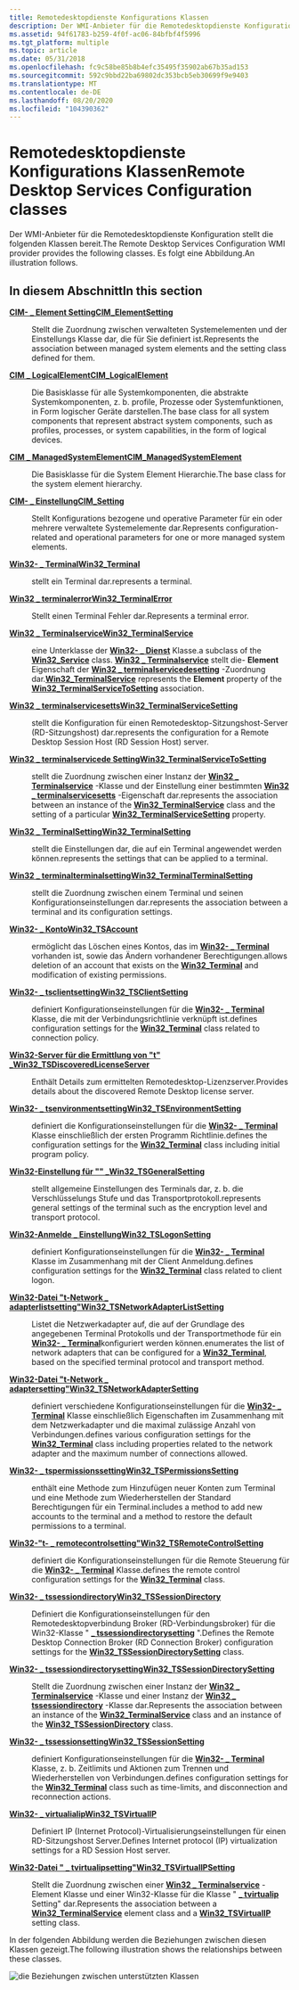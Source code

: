 ```yaml
---
title: Remotedesktopdienste Konfigurations Klassen
description: Der WMI-Anbieter für die Remotedesktopdienste Konfiguration stellt die folgenden Klassen bereit. Es folgt eine Abbildung.
ms.assetid: 94f61783-b259-4f0f-ac06-84bfbf4f5996
ms.tgt_platform: multiple
ms.topic: article
ms.date: 05/31/2018
ms.openlocfilehash: fc9c58be85b8b4efc35495f35902ab67b35ad153
ms.sourcegitcommit: 592c9bbd22ba69802dc353bcb5eb30699f9e9403
ms.translationtype: MT
ms.contentlocale: de-DE
ms.lasthandoff: 08/20/2020
ms.locfileid: "104390362"
---
```

# <a name="remote-desktop-services-configuration-classes"></a><span data-ttu-id="d1fb2-104">Remotedesktopdienste Konfigurations Klassen</span><span class="sxs-lookup"><span data-stu-id="d1fb2-104">Remote Desktop Services Configuration classes</span></span>

<span data-ttu-id="d1fb2-105">Der WMI-Anbieter für die Remotedesktopdienste Konfiguration stellt die folgenden Klassen bereit.</span><span class="sxs-lookup"><span data-stu-id="d1fb2-105">The Remote Desktop Services Configuration WMI provider provides the following classes.</span></span> <span data-ttu-id="d1fb2-106">Es folgt eine Abbildung.</span><span class="sxs-lookup"><span data-stu-id="d1fb2-106">An illustration follows.</span></span>

## <a name="in-this-section"></a><span data-ttu-id="d1fb2-107">In diesem Abschnitt</span><span class="sxs-lookup"><span data-stu-id="d1fb2-107">In this section</span></span>

<dl> <dt>

[<span data-ttu-id="d1fb2-108">**CIM- \_ Element Setting**</span><span class="sxs-lookup"><span data-stu-id="d1fb2-108">**CIM\_ElementSetting**</span></span>](cim-elementsetting.md)
</dt> <dd>

<span data-ttu-id="d1fb2-109">Stellt die Zuordnung zwischen verwalteten Systemelementen und der Einstellungs Klasse dar, die für Sie definiert ist.</span><span class="sxs-lookup"><span data-stu-id="d1fb2-109">Represents the association between managed system elements and the setting class defined for them.</span></span>

</dd> <dt>

[<span data-ttu-id="d1fb2-110">**CIM \_ LogicalElement**</span><span class="sxs-lookup"><span data-stu-id="d1fb2-110">**CIM\_LogicalElement**</span></span>](cim-logicalelement.md)
</dt> <dd>

<span data-ttu-id="d1fb2-111">Die Basisklasse für alle Systemkomponenten, die abstrakte Systemkomponenten, z. b. profile, Prozesse oder Systemfunktionen, in Form logischer Geräte darstellen.</span><span class="sxs-lookup"><span data-stu-id="d1fb2-111">The base class for all system components that represent abstract system components, such as profiles, processes, or system capabilities, in the form of logical devices.</span></span>

</dd> <dt>

[<span data-ttu-id="d1fb2-112">**CIM \_ ManagedSystemElement**</span><span class="sxs-lookup"><span data-stu-id="d1fb2-112">**CIM\_ManagedSystemElement**</span></span>](cim-managedsystemelement.md)
</dt> <dd>

<span data-ttu-id="d1fb2-113">Die Basisklasse für die System Element Hierarchie.</span><span class="sxs-lookup"><span data-stu-id="d1fb2-113">The base class for the system element hierarchy.</span></span>

</dd> <dt>

[<span data-ttu-id="d1fb2-114">**CIM- \_ Einstellung**</span><span class="sxs-lookup"><span data-stu-id="d1fb2-114">**CIM\_Setting**</span></span>](cim-setting.md)
</dt> <dd>

<span data-ttu-id="d1fb2-115">Stellt Konfigurations bezogene und operative Parameter für ein oder mehrere verwaltete Systemelemente dar.</span><span class="sxs-lookup"><span data-stu-id="d1fb2-115">Represents configuration-related and operational parameters for one or more managed system elements.</span></span>

</dd> <dt>

[<span data-ttu-id="d1fb2-116">**Win32- \_ Terminal**</span><span class="sxs-lookup"><span data-stu-id="d1fb2-116">**Win32\_Terminal**</span></span>](win32-terminal.md)
</dt> <dd>

<span data-ttu-id="d1fb2-117">stellt ein Terminal dar.</span><span class="sxs-lookup"><span data-stu-id="d1fb2-117">represents a terminal.</span></span>

</dd> <dt>

[<span data-ttu-id="d1fb2-118">**Win32 \_ terminalerror**</span><span class="sxs-lookup"><span data-stu-id="d1fb2-118">**Win32\_TerminalError**</span></span>](win32-terminalerror.md)
</dt> <dd>

<span data-ttu-id="d1fb2-119">Stellt einen Terminal Fehler dar.</span><span class="sxs-lookup"><span data-stu-id="d1fb2-119">Represents a terminal error.</span></span>

</dd> <dt>

[<span data-ttu-id="d1fb2-120">**Win32 \_ Terminalservice**</span><span class="sxs-lookup"><span data-stu-id="d1fb2-120">**Win32\_TerminalService**</span></span>](win32-terminalservice.md)
</dt> <dd>

<span data-ttu-id="d1fb2-121">eine Unterklasse der [**Win32- \_ Dienst**](/windows/desktop/CIMWin32Prov/win32-service) Klasse.</span><span class="sxs-lookup"><span data-stu-id="d1fb2-121">a subclass of the [**Win32\_Service**](/windows/desktop/CIMWin32Prov/win32-service) class.</span></span> <span data-ttu-id="d1fb2-122">[**Win32 \_ Terminalservice**](win32-terminalservice.md) stellt die- **Element** Eigenschaft der [**Win32 \_ terminalservicedesetting**](win32-terminalservicetosetting.md) -Zuordnung dar.</span><span class="sxs-lookup"><span data-stu-id="d1fb2-122">[**Win32\_TerminalService**](win32-terminalservice.md) represents the **Element** property of the [**Win32\_TerminalServiceToSetting**](win32-terminalservicetosetting.md) association.</span></span>

</dd> <dt>

[<span data-ttu-id="d1fb2-123">**Win32 \_ terminalservicesetts**</span><span class="sxs-lookup"><span data-stu-id="d1fb2-123">**Win32\_TerminalServiceSetting**</span></span>](win32-terminalservicesetting.md)
</dt> <dd>

<span data-ttu-id="d1fb2-124">stellt die Konfiguration für einen Remotedesktop-Sitzungshost-Server (RD-Sitzungshost) dar.</span><span class="sxs-lookup"><span data-stu-id="d1fb2-124">represents the configuration for a Remote Desktop Session Host (RD Session Host) server.</span></span>

</dd> <dt>

[<span data-ttu-id="d1fb2-125">**Win32 \_ terminalservicede Setting**</span><span class="sxs-lookup"><span data-stu-id="d1fb2-125">**Win32\_TerminalServiceToSetting**</span></span>](win32-terminalservicetosetting.md)
</dt> <dd>

<span data-ttu-id="d1fb2-126">stellt die Zuordnung zwischen einer Instanz der [**Win32 \_ Terminalservice**](win32-terminalservice.md) -Klasse und der Einstellung einer bestimmten [**Win32 \_ terminalservicesetts**](win32-terminalservicesetting.md) -Eigenschaft dar.</span><span class="sxs-lookup"><span data-stu-id="d1fb2-126">represents the association between an instance of the [**Win32\_TerminalService**](win32-terminalservice.md) class and the setting of a particular [**Win32\_TerminalServiceSetting**](win32-terminalservicesetting.md) property.</span></span>

</dd> <dt>

[<span data-ttu-id="d1fb2-127">**Win32 \_ TerminalSetting**</span><span class="sxs-lookup"><span data-stu-id="d1fb2-127">**Win32\_TerminalSetting**</span></span>](win32-terminalsetting.md)
</dt> <dd>

<span data-ttu-id="d1fb2-128">stellt die Einstellungen dar, die auf ein Terminal angewendet werden können.</span><span class="sxs-lookup"><span data-stu-id="d1fb2-128">represents the settings that can be applied to a terminal.</span></span>

</dd> <dt>

[<span data-ttu-id="d1fb2-129">**Win32 \_ terminalterminalsetting**</span><span class="sxs-lookup"><span data-stu-id="d1fb2-129">**Win32\_TerminalTerminalSetting**</span></span>](win32-terminalterminalsetting.md)
</dt> <dd>

<span data-ttu-id="d1fb2-130">stellt die Zuordnung zwischen einem Terminal und seinen Konfigurationseinstellungen dar.</span><span class="sxs-lookup"><span data-stu-id="d1fb2-130">represents the association between a terminal and its configuration settings.</span></span>

</dd> <dt>

[<span data-ttu-id="d1fb2-131">**Win32- \_ Konto**</span><span class="sxs-lookup"><span data-stu-id="d1fb2-131">**Win32\_TSAccount**</span></span>](win32-tsaccount.md)
</dt> <dd>

<span data-ttu-id="d1fb2-132">ermöglicht das Löschen eines Kontos, das im [**Win32- \_ Terminal**](win32-terminal.md) vorhanden ist, sowie das Ändern vorhandener Berechtigungen.</span><span class="sxs-lookup"><span data-stu-id="d1fb2-132">allows deletion of an account that exists on the [**Win32\_Terminal**](win32-terminal.md) and modification of existing permissions.</span></span>

</dd> <dt>

[<span data-ttu-id="d1fb2-133">**Win32- \_ tsclientsetting**</span><span class="sxs-lookup"><span data-stu-id="d1fb2-133">**Win32\_TSClientSetting**</span></span>](win32-tsclientsetting.md)
</dt> <dd>

<span data-ttu-id="d1fb2-134">definiert Konfigurationseinstellungen für die [**Win32- \_ Terminal**](win32-terminal.md) Klasse, die mit der Verbindungsrichtlinie verknüpft ist.</span><span class="sxs-lookup"><span data-stu-id="d1fb2-134">defines configuration settings for the [**Win32\_Terminal**](win32-terminal.md) class related to connection policy.</span></span>

</dd> <dt>

[<span data-ttu-id="d1fb2-135">**Win32-Server für die Ermittlung von "t" \_**</span><span class="sxs-lookup"><span data-stu-id="d1fb2-135">**Win32\_TSDiscoveredLicenseServer**</span></span>](win32-tsdiscoveredlicenseserver.md)
</dt> <dd>

<span data-ttu-id="d1fb2-136">Enthält Details zum ermittelten Remotedesktop-Lizenzserver.</span><span class="sxs-lookup"><span data-stu-id="d1fb2-136">Provides details about the discovered Remote Desktop license server.</span></span>

</dd> <dt>

[<span data-ttu-id="d1fb2-137">**Win32- \_ tsenvironmentsetting**</span><span class="sxs-lookup"><span data-stu-id="d1fb2-137">**Win32\_TSEnvironmentSetting**</span></span>](win32-tsenvironmentsetting.md)
</dt> <dd>

<span data-ttu-id="d1fb2-138">definiert die Konfigurationseinstellungen für die [**Win32- \_ Terminal**](win32-terminal.md) Klasse einschließlich der ersten Programm Richtlinie.</span><span class="sxs-lookup"><span data-stu-id="d1fb2-138">defines the configuration settings for the [**Win32\_Terminal**](win32-terminal.md) class including initial program policy.</span></span>

</dd> <dt>

[<span data-ttu-id="d1fb2-139">**Win32-Einstellung für "" \_**</span><span class="sxs-lookup"><span data-stu-id="d1fb2-139">**Win32\_TSGeneralSetting**</span></span>](win32-tsgeneralsetting.md)
</dt> <dd>

<span data-ttu-id="d1fb2-140">stellt allgemeine Einstellungen des Terminals dar, z. b. die Verschlüsselungs Stufe und das Transportprotokoll.</span><span class="sxs-lookup"><span data-stu-id="d1fb2-140">represents general settings of the terminal such as the encryption level and transport protocol.</span></span>

</dd> <dt>

[<span data-ttu-id="d1fb2-141">**Win32-Anmelde \_ Einstellung**</span><span class="sxs-lookup"><span data-stu-id="d1fb2-141">**Win32\_TSLogonSetting**</span></span>](win32-tslogonsetting.md)
</dt> <dd>

<span data-ttu-id="d1fb2-142">definiert Konfigurationseinstellungen für die [**Win32- \_ Terminal**](win32-terminal.md) Klasse im Zusammenhang mit der Client Anmeldung.</span><span class="sxs-lookup"><span data-stu-id="d1fb2-142">defines configuration settings for the [**Win32\_Terminal**](win32-terminal.md) class related to client logon.</span></span>

</dd> <dt>

[<span data-ttu-id="d1fb2-143">**Win32-Datei "t-Network \_ adapterlistsetting"**</span><span class="sxs-lookup"><span data-stu-id="d1fb2-143">**Win32\_TSNetworkAdapterListSetting**</span></span>](win32-tsnetworkadapterlistsetting.md)
</dt> <dd>

<span data-ttu-id="d1fb2-144">Listet die Netzwerkadapter auf, die auf der Grundlage des angegebenen Terminal Protokolls und der Transportmethode für ein [**Win32- \_ Terminal**](win32-terminal.md)konfiguriert werden können.</span><span class="sxs-lookup"><span data-stu-id="d1fb2-144">enumerates the list of network adapters that can be configured for a [**Win32\_Terminal**](win32-terminal.md), based on the specified terminal protocol and transport method.</span></span>

</dd> <dt>

[<span data-ttu-id="d1fb2-145">**Win32-Datei "t-Network \_ adaptersetting"**</span><span class="sxs-lookup"><span data-stu-id="d1fb2-145">**Win32\_TSNetworkAdapterSetting**</span></span>](win32-tsnetworkadaptersetting.md)
</dt> <dd>

<span data-ttu-id="d1fb2-146">definiert verschiedene Konfigurationseinstellungen für die [**Win32- \_ Terminal**](win32-terminal.md) Klasse einschließlich Eigenschaften im Zusammenhang mit dem Netzwerkadapter und die maximal zulässige Anzahl von Verbindungen.</span><span class="sxs-lookup"><span data-stu-id="d1fb2-146">defines various configuration settings for the [**Win32\_Terminal**](win32-terminal.md) class including properties related to the network adapter and the maximum number of connections allowed.</span></span>

</dd> <dt>

[<span data-ttu-id="d1fb2-147">**Win32- \_ tspermissionssetting**</span><span class="sxs-lookup"><span data-stu-id="d1fb2-147">**Win32\_TSPermissionsSetting**</span></span>](win32-tspermissionssetting.md)
</dt> <dd>

<span data-ttu-id="d1fb2-148">enthält eine Methode zum Hinzufügen neuer Konten zum Terminal und eine Methode zum Wiederherstellen der Standard Berechtigungen für ein Terminal.</span><span class="sxs-lookup"><span data-stu-id="d1fb2-148">includes a method to add new accounts to the terminal and a method to restore the default permissions to a terminal.</span></span>

</dd> <dt>

[<span data-ttu-id="d1fb2-149">**Win32-"t- \_ remotecontrolsetting"**</span><span class="sxs-lookup"><span data-stu-id="d1fb2-149">**Win32\_TSRemoteControlSetting**</span></span>](win32-tsremotecontrolsetting.md)
</dt> <dd>

<span data-ttu-id="d1fb2-150">definiert die Konfigurationseinstellungen für die Remote Steuerung für die [**Win32- \_ Terminal**](win32-terminal.md) Klasse.</span><span class="sxs-lookup"><span data-stu-id="d1fb2-150">defines the remote control configuration settings for the [**Win32\_Terminal**](win32-terminal.md) class.</span></span>

</dd> <dt>

[<span data-ttu-id="d1fb2-151">**Win32- \_ tssessiondirectory**</span><span class="sxs-lookup"><span data-stu-id="d1fb2-151">**Win32\_TSSessionDirectory**</span></span>](win32-tssessiondirectory.md)
</dt> <dd>

<span data-ttu-id="d1fb2-152">Definiert die Konfigurationseinstellungen für den Remotedesktopverbindung Broker (RD-Verbindungsbroker) für die Win32-Klasse " [**\_ tssessiondirectorysetting**](win32-tssessiondirectorysetting.md) ".</span><span class="sxs-lookup"><span data-stu-id="d1fb2-152">Defines the Remote Desktop Connection Broker (RD Connection Broker) configuration settings for the [**Win32\_TSSessionDirectorySetting**](win32-tssessiondirectorysetting.md) class.</span></span>

</dd> <dt>

[<span data-ttu-id="d1fb2-153">**Win32- \_ tssessiondirectorysetting**</span><span class="sxs-lookup"><span data-stu-id="d1fb2-153">**Win32\_TSSessionDirectorySetting**</span></span>](win32-tssessiondirectorysetting.md)
</dt> <dd>

<span data-ttu-id="d1fb2-154">Stellt die Zuordnung zwischen einer Instanz der [**Win32 \_ Terminalservice**](win32-terminalservice.md) -Klasse und einer Instanz der [**Win32 \_ tssessiondirectory**](win32-tssessiondirectory.md) -Klasse dar.</span><span class="sxs-lookup"><span data-stu-id="d1fb2-154">Represents the association between an instance of the [**Win32\_TerminalService**](win32-terminalservice.md) class and an instance of the [**Win32\_TSSessionDirectory**](win32-tssessiondirectory.md) class.</span></span>

</dd> <dt>

[<span data-ttu-id="d1fb2-155">**Win32- \_ tssessionsetting**</span><span class="sxs-lookup"><span data-stu-id="d1fb2-155">**Win32\_TSSessionSetting**</span></span>](win32-tssessionsetting.md)
</dt> <dd>

<span data-ttu-id="d1fb2-156">definiert Konfigurationseinstellungen für die [**Win32- \_ Terminal**](win32-terminal.md) Klasse, z. b. Zeitlimits und Aktionen zum Trennen und Wiederherstellen von Verbindungen.</span><span class="sxs-lookup"><span data-stu-id="d1fb2-156">defines configuration settings for the [**Win32\_Terminal**](win32-terminal.md) class such as time-limits, and disconnection and reconnection actions.</span></span>

</dd> <dt>

[<span data-ttu-id="d1fb2-157">**Win32- \_ virtualialip**</span><span class="sxs-lookup"><span data-stu-id="d1fb2-157">**Win32\_TSVirtualIP**</span></span>](win32-tsvirtualip.md)
</dt> <dd>

<span data-ttu-id="d1fb2-158">Definiert IP (Internet Protocol)-Virtualisierungseinstellungen für einen RD-Sitzungshost Server.</span><span class="sxs-lookup"><span data-stu-id="d1fb2-158">Defines Internet protocol (IP) virtualization settings for a RD Session Host server.</span></span>

</dd> <dt>

[<span data-ttu-id="d1fb2-159">**Win32-Datei " \_ tvirtualipsetting"**</span><span class="sxs-lookup"><span data-stu-id="d1fb2-159">**Win32\_TSVirtualIPSetting**</span></span>](win32-tsvirtualipsetting.md)
</dt> <dd>

<span data-ttu-id="d1fb2-160">Stellt die Zuordnung zwischen einer [**Win32 \_ Terminalservice**](win32-terminalservice.md) -Element Klasse und einer Win32-Klasse für die Klasse " [**\_ tvirtualip**](win32-tsvirtualip.md) Setting" dar.</span><span class="sxs-lookup"><span data-stu-id="d1fb2-160">Represents the association between a [**Win32\_TerminalService**](win32-terminalservice.md) element class and a [**Win32\_TSVirtualIP**](win32-tsvirtualip.md) setting class.</span></span>

</dd> </dl>

<span data-ttu-id="d1fb2-161">In der folgenden Abbildung werden die Beziehungen zwischen diesen Klassen gezeigt.</span><span class="sxs-lookup"><span data-stu-id="d1fb2-161">The following illustration shows the relationships between these classes.</span></span>

![die Beziehungen zwischen unterstützten Klassen](images/tswmi.png)

 

 